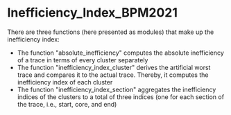 # Inefficiency_Index_BPM2021

There are three functions (here presented as modules) that make up the inefficiency index:
  - The function "absolute_inefficiency" computes the absolute inefficiency of a trace in terms of every cluster separately
  - The function "inefficiency_index_cluster" derives the artificial worst trace and compares it to the actual trace. Thereby, it computes the inefficiency index of each cluster
  - The function "inefficiency_index_section" aggregates the inefficiency indices of the clusters to a total of three indices (one for each section of the trace, i.e., start, core, and end)
